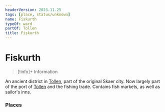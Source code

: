 ```yaml
---
headerVersion: 2023.11.25
tags: [place, status/unknown]
name: Fiskurth
typeOf: ward
partOf: Tollen
title: Fiskurth
---
```

# Fiskurth
>[!info]+ Information  
>   
>> 

An ancient district in [Tollen](<./tollen.md>), part of the original Skaer city. Now largely part of the port of [Tollen](<./tollen.md>) and the fishing trade. Contains fish markets, as well as sailor's inns. 
### Places
